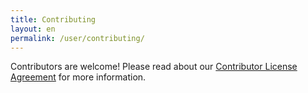```yaml
---
title: Contributing 
layout: en
permalink: /user/contributing/ 
---
```


Contributors are welcome! Please read about our [Contributor License Agreement](https://github.com/archivesspace/archivesspace/tree/master/contributing) for more information. 

